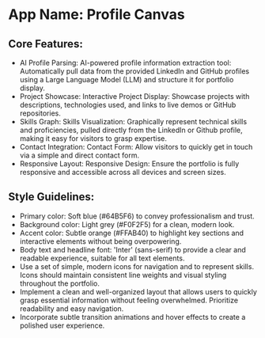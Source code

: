 # **App Name**: Profile Canvas

## Core Features:

- AI Profile Parsing: AI-powered profile information extraction tool: Automatically pull data from the provided LinkedIn and GitHub profiles using a Large Language Model (LLM) and structure it for portfolio display.
- Project Showcase: Interactive Project Display: Showcase projects with descriptions, technologies used, and links to live demos or GitHub repositories.
- Skills Graph: Skills Visualization: Graphically represent technical skills and proficiencies, pulled directly from the LinkedIn or Github profile, making it easy for visitors to grasp expertise.
- Contact Integration: Contact Form: Allow visitors to quickly get in touch via a simple and direct contact form.
- Responsive Layout: Responsive Design: Ensure the portfolio is fully responsive and accessible across all devices and screen sizes.

## Style Guidelines:

- Primary color: Soft blue (#64B5F6) to convey professionalism and trust.
- Background color: Light grey (#F0F2F5) for a clean, modern look.
- Accent color: Subtle orange (#FFAB40) to highlight key sections and interactive elements without being overpowering.
- Body text and headline font: 'Inter' (sans-serif) to provide a clear and readable experience, suitable for all text elements.
- Use a set of simple, modern icons for navigation and to represent skills. Icons should maintain consistent line weights and visual styling throughout the portfolio.
- Implement a clean and well-organized layout that allows users to quickly grasp essential information without feeling overwhelmed. Prioritize readability and easy navigation.
- Incorporate subtle transition animations and hover effects to create a polished user experience.